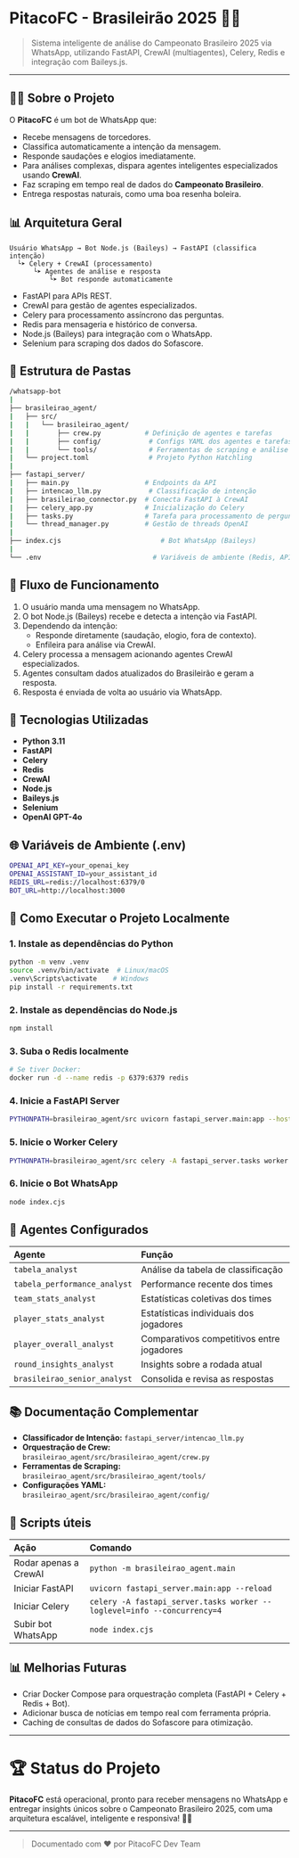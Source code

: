 # PitacoFC - Brasileirão 2025 🏀🚀

> Sistema inteligente de análise do Campeonato Brasileiro 2025 via WhatsApp, utilizando FastAPI, CrewAI (multiagentes), Celery, Redis e integração com Baileys.js.

---

## 👨‍💻 Sobre o Projeto

O **PitacoFC** é um bot de WhatsApp que:
- Recebe mensagens de torcedores.
- Classifica automaticamente a intenção da mensagem.
- Responde saudações e elogios imediatamente.
- Para análises complexas, dispara agentes inteligentes especializados usando **CrewAI**.
- Faz scraping em tempo real de dados do **Campeonato Brasileiro**.
- Entrega respostas naturais, como uma boa resenha boleira.


## 📊 Arquitetura Geral

```
Usuário WhatsApp → Bot Node.js (Baileys) → FastAPI (classifica intenção)
  └➤ Celery + CrewAI (processamento)
      └➤ Agentes de análise e resposta
          └➤ Bot responde automaticamente
```

- FastAPI para APIs REST.
- CrewAI para gestão de agentes especializados.
- Celery para processamento assíncrono das perguntas.
- Redis para mensageria e histórico de conversa.
- Node.js (Baileys) para integração com o WhatsApp.
- Selenium para scraping dos dados do Sofascore.


## 🔄 Estrutura de Pastas

```bash
/whatsapp-bot
|
├── brasileirao_agent/
|   ├── src/
|   |   └── brasileirao_agent/
|   |       ├── crew.py           # Definição de agentes e tarefas
|   |       ├── config/            # Configs YAML dos agentes e tarefas
|   |       └── tools/             # Ferramentas de scraping e análise
|   └── project.toml               # Projeto Python Hatchling
|
├── fastapi_server/
|   ├── main.py                   # Endpoints da API
|   ├── intencao_llm.py            # Classificação de intenção
|   ├── brasileirao_connector.py  # Conecta FastAPI à CrewAI
|   ├── celery_app.py             # Inicialização do Celery
|   ├── tasks.py                  # Tarefa para processamento de perguntas
|   └── thread_manager.py         # Gestão de threads OpenAI
|
├── index.cjs                         # Bot WhatsApp (Baileys)
|
└── .env                            # Variáveis de ambiente (Redis, APIs, etc)
```


## 🔄 Fluxo de Funcionamento

1. O usuário manda uma mensagem no WhatsApp.
2. O bot Node.js (Baileys) recebe e detecta a intenção via FastAPI.
3. Dependendo da intenção:
   - Responde diretamente (saudação, elogio, fora de contexto).
   - Enfileira para análise via CrewAI.
4. Celery processa a mensagem acionando agentes CrewAI especializados.
5. Agentes consultam dados atualizados do Brasileirão e geram a resposta.
6. Resposta é enviada de volta ao usuário via WhatsApp.


## 📢 Tecnologias Utilizadas

- **Python 3.11**
- **FastAPI**
- **Celery**
- **Redis**
- **CrewAI**
- **Node.js**
- **Baileys.js**
- **Selenium**
- **OpenAI GPT-4o**


## 🌐 Variáveis de Ambiente (.env)

```bash
OPENAI_API_KEY=your_openai_key
OPENAI_ASSISTANT_ID=your_assistant_id
REDIS_URL=redis://localhost:6379/0
BOT_URL=http://localhost:3000
```


## 🚀 Como Executar o Projeto Localmente

### 1. Instale as dependências do Python

```bash
python -m venv .venv
source .venv/bin/activate  # Linux/macOS
.venv\Scripts\activate    # Windows
pip install -r requirements.txt
```

### 2. Instale as dependências do Node.js

```bash
npm install
```

### 3. Suba o Redis localmente

```bash
# Se tiver Docker:
docker run -d --name redis -p 6379:6379 redis
```

### 4. Inicie a FastAPI Server

```bash
PYTHONPATH=brasileirao_agent/src uvicorn fastapi_server.main:app --host 0.0.0.0 --reload --port 8000
```

### 5. Inicie o Worker Celery

```bash
PYTHONPATH=brasileirao_agent/src celery -A fastapi_server.tasks worker --loglevel=info --concurrency=4
```

### 6. Inicie o Bot WhatsApp

```bash
node index.cjs
```


## 🔗 Agentes Configurados

| Agente | Função |
|:------|:------|
| `tabela_analyst` | Análise da tabela de classificação |
| `tabela_performance_analyst` | Performance recente dos times |
| `team_stats_analyst` | Estatísticas coletivas dos times |
| `player_stats_analyst` | Estatísticas individuais dos jogadores |
| `player_overall_analyst` | Comparativos competitivos entre jogadores |
| `round_insights_analyst` | Insights sobre a rodada atual |
| `brasileirao_senior_analyst` | Consolida e revisa as respostas |


## 📚 Documentação Complementar

- **Classificador de Intenção:** `fastapi_server/intencao_llm.py`
- **Orquestração de Crew:** `brasileirao_agent/src/brasileirao_agent/crew.py`
- **Ferramentas de Scraping:** `brasileirao_agent/src/brasileirao_agent/tools/`
- **Configurações YAML:** `brasileirao_agent/src/brasileirao_agent/config/`


## 🔧 Scripts úteis

| Ação | Comando |
|:-------|:--------|
| Rodar apenas a CrewAI | `python -m brasileirao_agent.main` |
| Iniciar FastAPI | `uvicorn fastapi_server.main:app --reload` |
| Iniciar Celery | `celery -A fastapi_server.tasks worker --loglevel=info --concurrency=4` |
| Subir bot WhatsApp | `node index.cjs` |


## 📊 Melhorias Futuras

- Criar Docker Compose para orquestração completa (FastAPI + Celery + Redis + Bot).
- Adicionar busca de notícias em tempo real com ferramenta própria.
- Caching de consultas de dados do Sofascore para otimização.


---

# 🏆 Status do Projeto

**PitacoFC** está operacional, pronto para receber mensagens no WhatsApp e entregar insights únicos sobre o Campeonato Brasileiro 2025, com uma arquitetura escalável, inteligente e responsiva! 🌟🏀

---

> Documentado com ❤️ por PitacoFC Dev Team
